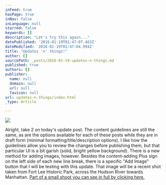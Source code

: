 ```yaml
---
inFeed: true
hasPage: true
inNav: false
inLanguage: null
starred: false
keywords: []
description: "Let's try this again..."
datePublished: '2016-01-19T01:47:07.463Z'
dateModified: '2016-01-19T01:47:04.994Z'
title: "Updates 'n' things!"
author: []
sourcePath: _posts/2016-01-19-updates-n-things.md
published: true
authors: []
publisher:
  name: null
  domain: null
  url: null
  favicon: null
url: updates-n-things/index.html
_type: Article

---
```

![](https://the-grid-user-content.s3-us-west-2.amazonaws.com/b38c9f01-6af1-438e-8e72-938ffbd46db8.JPG)

Alright, take 2 on today's update post. The content guidelines are still the same, as are the options available for each of these posts while they are in draft form (minimal formatting/title/description options). I like how the guidelines allow you to review the changes before publishing them, but that particular UI is a bit garish (solid, bright yellow background). There is a new method for adding images, however. Besides the content-adding Plus sign on the left side of each new line break, there is a specific "Add Image" button that I will be testing with this update. That image will be a recent shot taken from Fort Lee Historic Park, across the Hudson River towards Manhattan. [Part of a small shoot you can see in full by clicking here.][0]

[0]: on.fb.me/1Zxv5qR